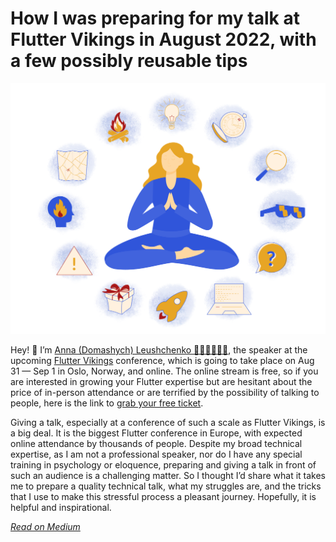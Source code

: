 # How I was preparing for my talk at Flutter Vikings in August 2022, with a few possibly reusable tips

![](images/cover_image.png)

Hey! 👋 I’m [Anna (Domashych) Leushchenko 👩‍💻💙📱🇺🇦](https://medium.com/@foxanna), the speaker at the upcoming [Flutter Vikings](https://fluttervikings.com/) conference, which is going to take place on Aug 31 — Sep 1 in Oslo, Norway, and online. The online stream is free, so if you are interested in growing your Flutter expertise but are hesitant about the price of in-person attendance or are terrified by the possibility of talking to people, here is the link to [grab your free ticket](https://ti.to/flutter-vikings/2022).

Giving a talk, especially at a conference of such a scale as Flutter Vikings, is a big deal. It is the biggest Flutter conference in Europe, with expected online attendance by thousands of people. Despite my broad technical expertise, as I am not a professional speaker, nor do I have any special training in psychology or eloquence, preparing and giving a talk in front of such an audience is a challenging matter. So I thought I’d share what it takes me to prepare a quality technical talk, what my struggles are, and the tricks that I use to make this stressful process a pleasant journey. Hopefully, it is helpful and inspirational.

[*Read on Medium*](https://medium.com/@foxanna/how-i-was-preparing-for-my-talk-at-flutter-vikings-in-august-2022-with-a-few-possibly-reusable-tips-cb3e5743c532)
